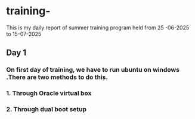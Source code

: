 # training-
This is my daily report of summer training program held from 25 -06-2025 to 15-07-2025

## Day 1 
### On first day of training, we have to run ubuntu on windows .There are two methods to do this.
### 1. Through Oracle virtual box 
### 2. Through dual boot setup 

